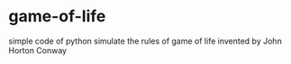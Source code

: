 # game-of-life
simple code of python simulate the rules of game of life invented by John Horton Conway
